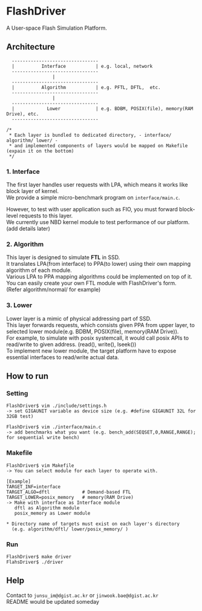 # FlashDriver
A User-space Flash Simulation Platform.

## Architecture
```
  --------------------------------
  |          Interface           | e.g. local, network
  --------------------------------
                 |
  --------------------------------
  |          Algorithm           | e.g. PFTL, DFTL,  etc.
  --------------------------------
                 |
  --------------------------------
  |            Lower             | e.g. BDBM, POSIX(file), memory(RAM Drive), etc.
  --------------------------------
  
/*
 * Each layer is bundled to dedicated directory, - interface/ algorithm/ lower/ -
 * and implemented components of layers would be mapped on Makefile (expain it on the bottom)
 */
```

### 1. Interface
The first layer handles user requests with LPA, which means it works like block layer of kernel.  
We provide a simple micro-benchmark program on ```interface/main.c```.  
  
However, to test with user application such as FIO, you must forward block-level requests to this layer.  
We currently use NBD kernel module to test performance of our platform. (add details later)  


### 2. Algorithm
This layer is designed to simulate **FTL** in SSD.  
It translates LPA(from interface) to PPA(to lower) using their own mapping algorithm of each module.  
Various LPA to PPA mapping algorithms could be implemented on top of it.  
You can easily create your own FTL module with FlashDriver's form.  
(Refer algorithm/normal/ for example)  

### 3. Lower
Lower layer is a mimic of physical addressing part of SSD.  
This layer forwards requests, which consists given PPA from upper layer, to selected lower module(e.g. BDBM, POSIX(file), memory(RAM Drive)).  
For example, to simulate with posix systemcall, it would call posix APIs to read/write to given address. (read(), write(), lseek())  
To implement new lower module, the target platform have to expose essential interfaces to read/write actual data.  

## How to run
### Setting
```
FlashDriver$ vim ./include/settings.h
-> set GIGAUNIT variable as device size (e.g. #define GIGAUNIT 32L for 32GB test)

FlashDriver$ vim ./interface/main.c
-> add benchmarks what you want (e.g. bench_add(SEQSET,0,RANGE,RANGE); for sequential write bench)
```

### Makefile
```
FlashDriver$ vim Makefile
-> You can select module for each layer to operate with.

[Example]
TARGET_INF=interface
TARGET_ALGO=dftl            # Demand-based FTL
TARGET_LOWER=posix_memory   # memory(RAM Drive)
-> Make with interface as Interface module
   dftl as Algorithm module
   posix_memory as Lower module

* Directory name of targets must exist on each layer's directory
  (e.g. algorithm/dftl/ lower/posix_memory/ )
```

### Run
```
FlashDriver$ make driver
FlahsDriver$ ./driver
```

## Help
Contact to ```junsu_im@dgist.ac.kr``` or ```jinwook.bae@dgist.ac.kr```  
README would be updated someday
